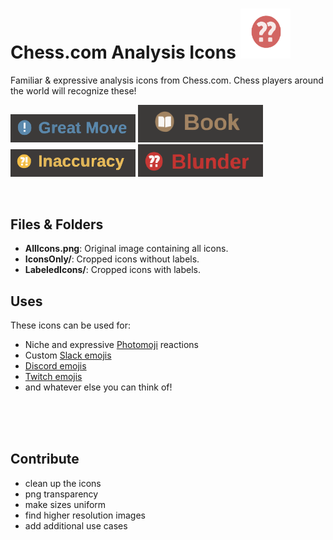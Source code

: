 # Chess.com Analysis Icons <img src="IconsOnly/svg/Blunder.svg" alt="Blunder Icon" width="80" height="80"> 

Familiar & expressive analysis icons from Chess.com. Chess players around the world will recognize these!

<img src="LabeledIcons/GreatMove.svg" alt="Great Move" width="200"> <img src="LabeledIcons/BookMove.svg" alt="Book Move" width="200"><br>
<img src="LabeledIcons/Inaccuracy.svg" alt="Inaccuracy" width="200"> <img src="LabeledIcons/Blunder.svg" alt="Blunder" width="200">



<br>



## Files & Folders

- **AllIcons.png**: Original image containing all icons.
- **IconsOnly/**: Cropped icons without labels.
- **LabeledIcons/**: Cropped icons with labels.

## Uses

These icons can be used for:

- Niche and expressive [Photomoji](https://9to5google.com/2024/01/26/google-messages-photomoji-rolling-out/#:~:text=also%20announced%20that-,Photomoji,-and%20Magic%20Compose) reactions
- Custom [Slack emojis](https://enwest.slack.com/customize/emoji)
- [Discord emojis](https://support.discord.com/hc/en-us/articles/360036479811-Custom-Emojis)
- [Twitch emojis](https://help.twitch.tv/s/article/subscriber-emoticons?language=en_US)
- and whatever else you can think of!

<br><br><br>

## Contribute

- clean up the icons
- png transparency 
- make sizes uniform 
- find higher resolution images 
- add additional use cases
